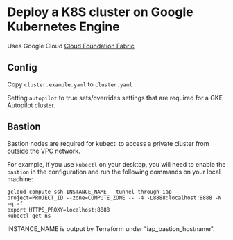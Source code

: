 # Deploy a K8S cluster on Google Kubernetes Engine

Uses Google Cloud [Cloud Foundation Fabric](https://github.com/GoogleCloudPlatform/cloud-foundation-fabric/)

## Config

Copy `cluster.example.yaml` to `cluster.yaml`

Setting `autopilot` to true sets/overrides settings that are required for a GKE Autopilot cluster.

## Bastion

Bastion nodes are required for kubectl to access a private cluster from outside the VPC network.

For example, if you use `kubectl` on your desktop, you will need to enable the `bastion` in the configuration and run the following commands on your local machine:

```shell
gcloud compute ssh INSTANCE_NAME --tunnel-through-iap --project=PROJECT_ID --zone=COMPUTE_ZONE -- -4 -L8888:localhost:8888 -N -q -f
export HTTPS_PROXY=localhost:8888
kubectl get ns
```

INSTANCE_NAME is output by Terraform under "iap_bastion_hostname".
